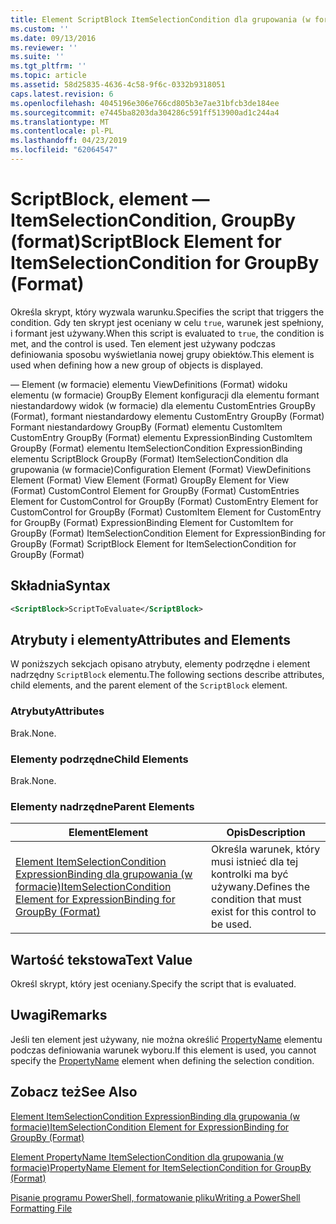 ```yaml
---
title: Element ScriptBlock ItemSelectionCondition dla grupowania (w formacie) | Dokumentacja firmy Microsoft
ms.custom: ''
ms.date: 09/13/2016
ms.reviewer: ''
ms.suite: ''
ms.tgt_pltfrm: ''
ms.topic: article
ms.assetid: 58d25835-4636-4c58-9f6c-0332b9318051
caps.latest.revision: 6
ms.openlocfilehash: 4045196e306e766cd805b3e7ae31bfcb3de184ee
ms.sourcegitcommit: e7445ba8203da304286c591ff513900ad1c244a4
ms.translationtype: MT
ms.contentlocale: pl-PL
ms.lasthandoff: 04/23/2019
ms.locfileid: "62064547"
---
```

# <a name="scriptblock-element-for-itemselectioncondition-for-groupby-format"></a><span data-ttu-id="7541d-102">ScriptBlock, element — ItemSelectionCondition, GroupBy (format)</span><span class="sxs-lookup"><span data-stu-id="7541d-102">ScriptBlock Element for ItemSelectionCondition for GroupBy (Format)</span></span>

<span data-ttu-id="7541d-103">Określa skrypt, który wyzwala warunku.</span><span class="sxs-lookup"><span data-stu-id="7541d-103">Specifies the script that triggers the condition.</span></span> <span data-ttu-id="7541d-104">Gdy ten skrypt jest oceniany w celu `true`, warunek jest spełniony, i formant jest używany.</span><span class="sxs-lookup"><span data-stu-id="7541d-104">When this script is evaluated to `true`, the condition is met, and the control is used.</span></span> <span data-ttu-id="7541d-105">Ten element jest używany podczas definiowania sposobu wyświetlania nowej grupy obiektów.</span><span class="sxs-lookup"><span data-stu-id="7541d-105">This element is used when defining how a new group of objects is displayed.</span></span>

<span data-ttu-id="7541d-106">— Element (w formacie) elementu ViewDefinitions (Format) widoku elementu (w formacie) GroupBy Element konfiguracji dla elementu formant niestandardowy widok (w formacie) dla elementu CustomEntries GroupBy (Format), formant niestandardowy elementu CustomEntry GroupBy (Format) Formant niestandardowy GroupBy (Format) elementu CustomItem CustomEntry GroupBy (Format) elementu ExpressionBinding CustomItem GroupBy (Format) elementu ItemSelectionCondition ExpressionBinding elementu ScriptBlock GroupBy (Format) ItemSelectionCondition dla grupowania (w formacie)</span><span class="sxs-lookup"><span data-stu-id="7541d-106">Configuration Element (Format) ViewDefinitions Element (Format) View Element (Format) GroupBy Element for View (Format) CustomControl Element for GroupBy (Format) CustomEntries Element for CustomControl for GroupBy (Format) CustomEntry Element for CustomControl for GroupBy (Format) CustomItem Element for CustomEntry for GroupBy (Format) ExpressionBinding Element for CustomItem for GroupBy (Format) ItemSelectionCondition Element for ExpressionBinding for GroupBy (Format) ScriptBlock Element for ItemSelectionCondition for GroupBy (Format)</span></span>

## <a name="syntax"></a><span data-ttu-id="7541d-107">Składnia</span><span class="sxs-lookup"><span data-stu-id="7541d-107">Syntax</span></span>

```xml
<ScriptBlock>ScriptToEvaluate</ScriptBlock>
```

## <a name="attributes-and-elements"></a><span data-ttu-id="7541d-108">Atrybuty i elementy</span><span class="sxs-lookup"><span data-stu-id="7541d-108">Attributes and Elements</span></span>

<span data-ttu-id="7541d-109">W poniższych sekcjach opisano atrybuty, elementy podrzędne i element nadrzędny `ScriptBlock` elementu.</span><span class="sxs-lookup"><span data-stu-id="7541d-109">The following sections describe attributes, child elements, and the parent element of the `ScriptBlock` element.</span></span>

### <a name="attributes"></a><span data-ttu-id="7541d-110">Atrybuty</span><span class="sxs-lookup"><span data-stu-id="7541d-110">Attributes</span></span>

<span data-ttu-id="7541d-111">Brak.</span><span class="sxs-lookup"><span data-stu-id="7541d-111">None.</span></span>

### <a name="child-elements"></a><span data-ttu-id="7541d-112">Elementy podrzędne</span><span class="sxs-lookup"><span data-stu-id="7541d-112">Child Elements</span></span>

<span data-ttu-id="7541d-113">Brak.</span><span class="sxs-lookup"><span data-stu-id="7541d-113">None.</span></span>

### <a name="parent-elements"></a><span data-ttu-id="7541d-114">Elementy nadrzędne</span><span class="sxs-lookup"><span data-stu-id="7541d-114">Parent Elements</span></span>

|<span data-ttu-id="7541d-115">Element</span><span class="sxs-lookup"><span data-stu-id="7541d-115">Element</span></span>|<span data-ttu-id="7541d-116">Opis</span><span class="sxs-lookup"><span data-stu-id="7541d-116">Description</span></span>|
|-------------|-----------------|
|[<span data-ttu-id="7541d-117">Element ItemSelectionCondition ExpressionBinding dla grupowania (w formacie)</span><span class="sxs-lookup"><span data-stu-id="7541d-117">ItemSelectionCondition Element for ExpressionBinding for GroupBy (Format)</span></span>](./itemselectioncondition-element-for-expressionbinding-for-groupby-format.md)|<span data-ttu-id="7541d-118">Określa warunek, który musi istnieć dla tej kontrolki ma być używany.</span><span class="sxs-lookup"><span data-stu-id="7541d-118">Defines the condition that must exist for this control to be used.</span></span>|

## <a name="text-value"></a><span data-ttu-id="7541d-119">Wartość tekstowa</span><span class="sxs-lookup"><span data-stu-id="7541d-119">Text Value</span></span>

<span data-ttu-id="7541d-120">Określ skrypt, który jest oceniany.</span><span class="sxs-lookup"><span data-stu-id="7541d-120">Specify the script that is evaluated.</span></span>

## <a name="remarks"></a><span data-ttu-id="7541d-121">Uwagi</span><span class="sxs-lookup"><span data-stu-id="7541d-121">Remarks</span></span>

<span data-ttu-id="7541d-122">Jeśli ten element jest używany, nie można określić [PropertyName](./propertyname-element-for-itemselectioncondition-for-groupby-format.md) elementu podczas definiowania warunek wyboru.</span><span class="sxs-lookup"><span data-stu-id="7541d-122">If this element is used, you cannot specify the [PropertyName](./propertyname-element-for-itemselectioncondition-for-groupby-format.md) element when defining the selection condition.</span></span>

## <a name="see-also"></a><span data-ttu-id="7541d-123">Zobacz też</span><span class="sxs-lookup"><span data-stu-id="7541d-123">See Also</span></span>

[<span data-ttu-id="7541d-124">Element ItemSelectionCondition ExpressionBinding dla grupowania (w formacie)</span><span class="sxs-lookup"><span data-stu-id="7541d-124">ItemSelectionCondition Element for ExpressionBinding for GroupBy (Format)</span></span>](./itemselectioncondition-element-for-expressionbinding-for-groupby-format.md)

[<span data-ttu-id="7541d-125">Element PropertyName ItemSelectionCondition dla grupowania (w formacie)</span><span class="sxs-lookup"><span data-stu-id="7541d-125">PropertyName Element for ItemSelectionCondition for GroupBy (Format)</span></span>](./propertyname-element-for-itemselectioncondition-for-groupby-format.md)

[<span data-ttu-id="7541d-126">Pisanie programu PowerShell, formatowanie pliku</span><span class="sxs-lookup"><span data-stu-id="7541d-126">Writing a PowerShell Formatting File</span></span>](./writing-a-powershell-formatting-file.md)
